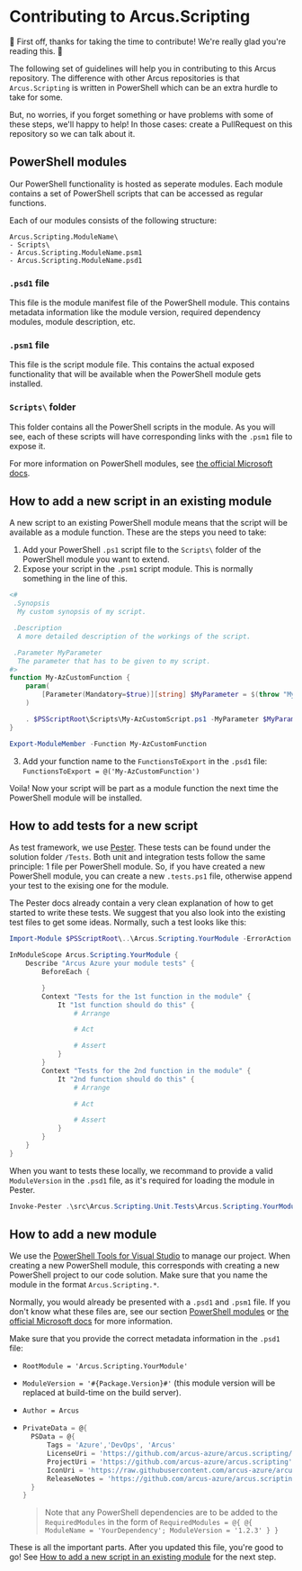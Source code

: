 # Contributing to Arcus.Scripting
🎉 First off, thanks for taking the time to contribute! We're really glad you're reading this. 🎉

The following set of guidelines will help you in contributing to this Arcus repository. The difference with other Arcus repositories is that `Arcus.Scripting` is written in PowerShell which can be an extra hurdle to take for some.

But, no worries, if you forget something or have problems with some of these steps, we'll happy to help! In those cases: create a PullRequest on this repository so we can talk about it.

## PowerShell modules
Our PowerShell functionality is hosted as seperate modules. Each module contains a set of PowerShell scripts that can be accessed as regular functions.

Each of our modules consists of the following structure:
```
Arcus.Scripting.ModuleName\
- Scripts\
- Arcus.Scripting.ModuleName.psm1
- Arcus.Scripting.ModuleName.psd1
```

### `.psd1` file
This file is the module manifest file of the PowerShell module. This contains metadata information like the module version, required dependency modules, module description, etc.

### `.psm1` file
This file is the script module file. This contains the actual exposed functionality that will be available when the PowerShell module gets installed.

### `Scripts\` folder
This folder contains all the PowerShell scripts in the module. As you will see, each of these scripts will have corresponding links with the `.psm1` file to expose it.

For more information on PowerShell modules, see [the official Microsoft docs](https://docs.microsoft.com/en-us/powershell/scripting/developer/module/understanding-a-windows-powershell-module).

## How to add a new script in an existing module
A new script to an existing PowerShell module means that the script will be available as a module function.
These are the steps you need to take:

1. Add your PowerShell `.ps1` script file to the `Scripts\` folder of the PowerShell module you want to extend.
2. Expose your script in the `.psm1` script module. This is normally something in the line of this.

```powershell
<#
 .Synopsis
  My custom synopsis of my script.

 .Description
  A more detailed description of the workings of the script.

 .Parameter MyParameter
  The parameter that has to be given to my script. 
#>
function My-AzCustomFunction {
    param(
        [Parameter(Mandatory=$true)][string] $MyParameter = $(throw "My custom script requires this parameter")
    )

    . $PSScriptRoot\Scripts\My-AzCustomScript.ps1 -MyParameter $MyParameter
}

Export-ModuleMember -Function My-AzCustomFunction
```

3. Add your function name to the `FunctionsToExport` in the `.psd1` file: `FunctionsToExport = @('My-AzCustomFunction')`

Voila! Now your script will be part as a module function the next time the PowerShell module will be installed.

## How to add tests for a new script
As test framework, we use [Pester](https://pester.dev/docs/quick-start). These tests can be found under the solution folder `/Tests`. Both unit and integration tests follow the same principle: 1 file per PowerShell module. So, if you have created a new PowerShell module, you can create a new `.tests.ps1` file, otherwise append your test to the exising one for the module.

The Pester docs already contain a very clean explanation of how to get started to write these tests. We suggest that you also look into the existing test files to get some ideas.
Normally, such a test looks like this:

```powershell
Import-Module $PSScriptRoot\..\Arcus.Scripting.YourModule -ErrorAction Stop

InModuleScope Arcus.Scripting.YourModule {
    Describe "Arcus Azure your module tests" {
        BeforeEach {

        }
        Context "Tests for the 1st function in the module" {
            It "1st function should do this" {
                # Arrange

                # Act

                # Assert
            }
        }
        Context "Tests for the 2nd function in the module" {
            It "2nd function should do this" {
                # Arrange

                # Act

                # Assert
            }
        }
    }
}
```

When you want to tests these locally, we recommand to provide a valid `ModuleVersion` in the `.psd1` file, as it's required for loading the module in Pester.

```powershell
Invoke-Pester .\src\Arcus.Scripting.Unit.Tests\Arcus.Scripting.YourModule.tests.ps1
```

## How to add a new module
We use the [PowerShell Tools for Visual Studio](https://ironmansoftware.com/powershell-pro-tools) to manage our project. When creating a new PowerShell module, this corresponds with creating a new PowerShell project to our code solution. Make sure that you name the module in the format `Arcus.Scripting.*`.

Normally, you would already be presented with a `.psd1` and `.psm1` file. If you don't know what these files are, see our section [PowerShell modules](#powershell-modules) or [the official Microsoft docs](https://docs.microsoft.com/en-us/powershell/scripting/developer/module/understanding-a-windows-powershell-module) for more information.

Make sure that you provide the correct metadata information in the `.psd1` file:
- `RootModule = 'Arcus.Scripting.YourModule'`
- `ModuleVersion = '#{Package.Version}#'` (this module version will be replaced at build-time on the build server).
- `Author = Arcus`
- ```powershell
  PrivateData = @{ 
    PSData = @{
        Tags = 'Azure','DevOps', 'Arcus'
        LicenseUri = 'https://github.com/arcus-azure/arcus.scripting/blob/master/LICENSE'
        ProjectUri = 'https://github.com/arcus-azure/arcus.scripting'
        IconUri = 'https://raw.githubusercontent.com/arcus-azure/arcus/master/media/arcus.png'
        ReleaseNotes = 'https://github.com/arcus-azure/arcus.scripting/releases/tag/v#{Package.Version}#'
    }
  }
  ```

    > Note that any PowerShell dependencies are to be added to the `RequiredModules` in the form of `RequiredModules = @{ @{ ModuleName = 'YourDependency'; ModuleVersion = '1.2.3' } }`

These is all the important parts. After you updated this file, you're good to go!
See [How to add a new script in an existing module](#how-to-add-a-new-script-in-an-existing-module) for the next step.
